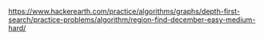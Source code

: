 https://www.hackerearth.com/practice/algorithms/graphs/depth-first-search/practice-problems/algorithm/region-find-december-easy-medium-hard/
